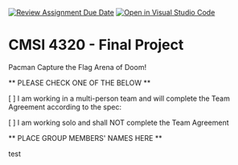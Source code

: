[![Review Assignment Due Date](https://classroom.github.com/assets/deadline-readme-button-24ddc0f5d75046c5622901739e7c5dd533143b0c8e959d652212380cedb1ea36.svg)](https://classroom.github.com/a/bgaLpGKD)
[![Open in Visual Studio Code](https://classroom.github.com/assets/open-in-vscode-718a45dd9cf7e7f842a935f5ebbe5719a5e09af4491e668f4dbf3b35d5cca122.svg)](https://classroom.github.com/online_ide?assignment_repo_id=14160953&assignment_repo_type=AssignmentRepo)

# CMSI 4320 - Final Project

Pacman Capture the Flag Arena of Doom!

** PLEASE CHECK ONE OF THE BELOW **

[ ] I am working in a multi-person team and will complete the Team Agreement according to the spec:

[ ] I am working solo and shall NOT complete the Team Agreement

** PLACE GROUP MEMBERS' NAMES HERE **

test
